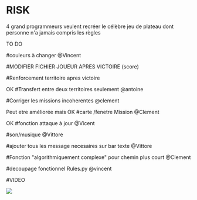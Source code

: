 # RISK
4 grand programmeurs veulent recréer le célèbre jeu de plateau dont personne n'a jamais compris les règles

TO DO

#couleurs à changer @Vincent 

#MODIFIER FICHIER JOUEUR APRES VICTOIRE (score)

#Renforcement territoire apres victoire 

OK #Transfert entre deux territoires seulement @antoine

#Corriger les missions incoherentes @clement

Peut etre améliorée mais OK #carte /fenetre Mission @Clement 

OK #fonction attaque à jour @Vicent 

#son/musique @Vittore

#ajouter tous les message necesaires sur bar texte @Vittore

#Fonction "algorithmiquement complexe" pour chemin plus court @Clement

#decoupage fonctionnel Rules.py @vincent

#VIDEO









![](https://media.tenor.com/images/6be0276d8d6a84028f2505d07f39c92e/tenor.gif)
